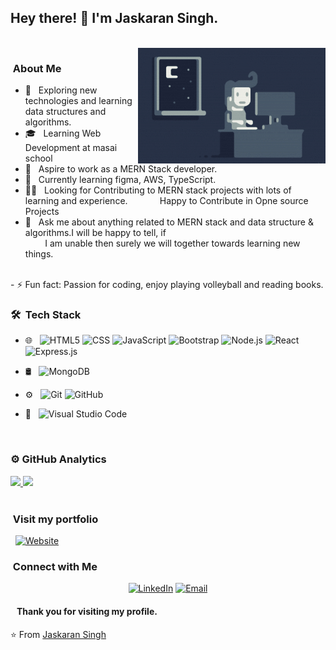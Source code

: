  <h2> Hey there! 👋 I'm Jaskaran Singh.</h2>
 <br/>
 
 <div><img align="right" alt="Github" src="https://raw.githubusercontent.com/AVS1508/AVS1508/master/assets/Night-Coding.gif" /></div>

<h3> &nbsp;About Me </h3>  

- 🙂 &nbsp; Exploring new technologies and learning data structures and algorithms.
- 🎓 &nbsp; Learning Web Development at masai school
- 💼 &nbsp; Aspire to work as a MERN Stack developer.
- 🌱 &nbsp; Currently learning figma, AWS, TypeScript.
- 👯‍♂️ &nbsp;&nbsp;Looking for Contributing to MERN stack projects with lots of learning and experience. &nbsp; &nbsp; &nbsp; &nbsp; &nbsp; &nbsp; Happy to Contribute in Opne source Projects<br>
- 💬 &nbsp;&nbsp;Ask me about anything related to MERN stack and data structure & algorithms.I will be happy to tell, if <br/>&nbsp;&nbsp;&nbsp;&nbsp;&nbsp;&nbsp;&nbsp;&nbsp;I am unable then surely we will together towards learning new things.
<br/>
- ⚡ Fun fact: Passion for coding, enjoy playing volleyball and reading books.

<h3> 🛠 &nbsp;Tech Stack</h3>

- 🌐 &nbsp;
  ![HTML5](https://img.shields.io/badge/-HTML5-333333?style=flat&logo=HTML5)
  ![CSS](https://img.shields.io/badge/-CSS-333333?style=flat&logo=CSS3&logoColor=1572B6)
  ![JavaScript](https://img.shields.io/badge/-JavaScript-333333?style=flat&logo=javascript)
  ![Bootstrap](https://img.shields.io/badge/-Bootstrap-333333?style=flat&logo=bootstrap&logoColor=563D7C)
  ![Node.js](https://img.shields.io/badge/-Node.js-333333?style=flat&logo=node.js)
  ![React](https://img.shields.io/badge/-React-333333?style=flat&logo=react)
  ![Express.js](https://img.shields.io/badge/-Express.js-333333?style=flat&logo=ExpressJS)
<!--   ![Redux](https://img.shields.io/badge/-Redux-236799?style=flat&logo=redux) -->

- 🛢 &nbsp;
  ![MongoDB](https://img.shields.io/badge/-MongoDB-333333?style=flat&logo=mongodb)
  
- ⚙️ &nbsp;
  ![Git](https://img.shields.io/badge/-Git-333333?style=flat&logo=git)
  ![GitHub](https://img.shields.io/badge/-GitHub-333333?style=flat&logo=github)
- 🔧 &nbsp;
  ![Visual Studio Code](https://img.shields.io/badge/-Visual%20Studio%20Code-333333?style=flat&logo=visual-studio-code&logoColor=007ACC)
<!--   ![Atom](https://img.shields.io/badge/-Atom-333333?style=flat&logocolor=&logo=atom) -->
<br/>
 <div>
<h3>⚙️ GitHub Analytics</h3>
<a href="https://github.com/jaskaranpr">
  <img height="180em" src="https://github-readme-stats.vercel.app/api?username=Sudhanshu894&show_icons=true&theme=radical" />
  <img height="180em" src="https://github-readme-stats.vercel.app/api/top-langs/?username=Sudhanshu894&theme=buefy&layout=compact" />
</a>
 </div>
<br/>
<h3>&nbsp;Visit my portfolio </h3>
&nbsp;&nbsp;<a href="#" target="_blank"><img alt="Website" src="https://img.shields.io/badge/Website-portfolio-blue?style=flat-square&logo=google-chrome"></a><br/>

<h3>&nbsp;Connect with Me </h3>
<p align="center">
<a href="https://www.linkedin.com/in/jaskaranpr/" target="_blank"><img alt="LinkedIn" src="https://img.shields.io/badge/LinkedIn-jaskaran%20singh-blue?style=flat-square&logo=linkedin"></a>
<a href="mailto:jaskaransingh98033@gmail.com" target="_blank"><img alt="Email" src="https://img.shields.io/badge/Gmail-jaskaran%20singh-blue?style=flat-square&logo=gmail"></a>
</p>

#### &nbsp;&nbsp; Thank you for visiting my profile.

⭐️ From [Jaskaran Singh](https://github.com/jaskaranpr)


